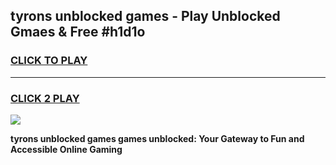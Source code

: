 
## tyrons unblocked games - Play Unblocked Gmaes & Free #h1d1o
<h3>
<a href="https://premium.freeplayer.one?title=tyrons_unblocked_games&ref=01M">CLICK TO PLAY</a></h3>
<hr>

<h3>
<a href="https://premium.freeplayer.one?title=tyrons_unblocked_games&ref=01M">CLICK 2 PLAY</a>
  
</h3>

<a href="https://premium.freeplayer.one?title=tyrons_unblocked_games&ref=01M"><img src="https://clearcache.store/games.png"></a>


**tyrons unblocked games games unblocked: Your Gateway to Fun and Accessible Online Gaming**

